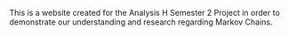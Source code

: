 This is a website created for the Analysis H Semester 2 Project in order to demonstrate our understanding and research regarding Markov Chains.
